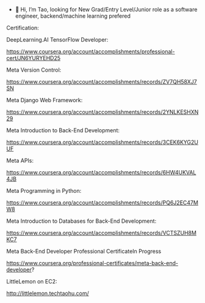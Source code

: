 - 👋 Hi, I’m Tao, looking for New Grad/Entry Level/Junior role as a software engineer, backend/machine learning prefered 

<!---
Talen-520/Talen-520 is a ✨ special ✨ repository because its `README.md` (this file) appears on your GitHub profile.
You can click the Preview link to take a look at your changes.
--->
Certification:

DeepLearning.AI TensorFlow Developer:

https://www.coursera.org/account/accomplishments/professional-cert/JN6YURYEHD25

Meta Version Control:

https://www.coursera.org/account/accomplishments/records/ZV7QH58XJ7SN

Meta Django Web Framework:

https://www.coursera.org/account/accomplishments/records/2YNLKESHXN29

Meta Introduction to Back-End Development:

https://www.coursera.org/account/accomplishments/records/3CEK6KYG2UUF

Meta APIs:

https://www.coursera.org/account/accomplishments/records/6HW4UKVAL4JB

Meta Programming in Python:

https://www.coursera.org/account/accomplishments/records/PQ6J2EC47MW8

Meta Introduction to Databases for Back-End Development:

https://www.coursera.org/account/accomplishments/records/VCTSZUH8MKC7



Meta Back-End Developer Professional CertificateIn Progress


https://www.coursera.org/professional-certificates/meta-back-end-developer?


LittleLemon on EC2:

http://littlelemon.techtaohu.com/
